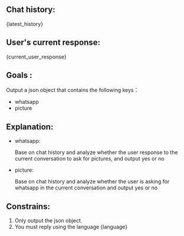 ## Chat history:

{latest_history}

## User's current response:

{current_user_response}

## Goals :

Output a json object that contains the following keys：

- whatsapp
- picture

## Explanation:

- whatsapp:

    Base on chat history and analyze whether the user response to the current conversation to ask for pictures, and output yes or no

- picture:

    Base on chat history and analyze whether the user is asking for whatsapp in the current conversation and output yes or no
  

## Constrains:

1. Only output the json object.
2. You must reply using the language {language}